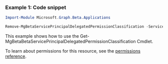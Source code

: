 ### Example 1: Code snippet

```powershellImport-Module Microsoft.Graph.Beta.Applications

Remove-MgBetaServicePrincipalDelegatedPermissionClassification -ServicePrincipalId $servicePrincipalId -DelegatedPermissionClassificationId $delegatedPermissionClassificationId
```
This example shows how to use the Get-MgBetaBetaServicePrincipalDelegatedPermissionClassification Cmdlet.
To learn about permissions for this resource, see the [permissions reference](/graph/permissions-reference).

